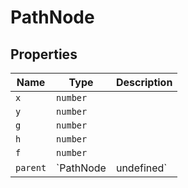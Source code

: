 # PathNode

## Properties

| Name | Type | Description |
|------|------|-------------|
| `x` | `number` |  |
| `y` | `number` |  |
| `g` | `number` |  |
| `h` | `number` |  |
| `f` | `number` |  |
| `parent` | `PathNode | undefined` |  |

